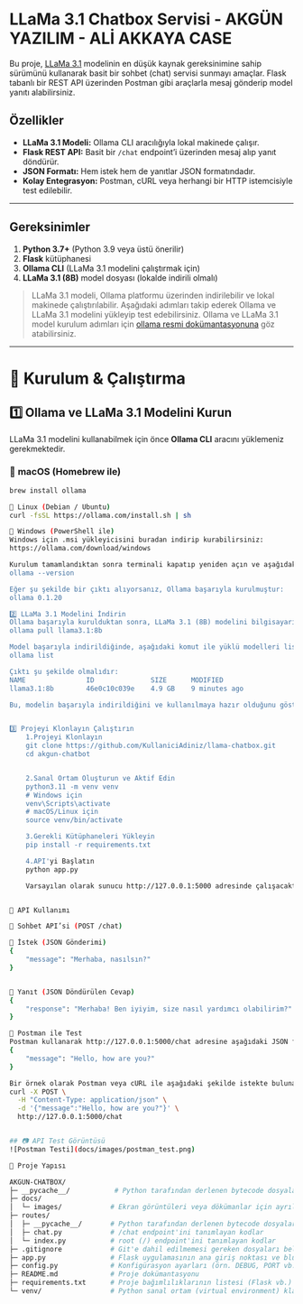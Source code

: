# LLaMa 3.1 Chatbox Servisi - AKGÜN YAZILIM - ALİ AKKAYA CASE 

Bu proje, [LLaMa 3.1](https://ollama.com/library/llama3.1:8b) modelinin en düşük kaynak gereksinimine sahip sürümünü kullanarak basit bir sohbet (chat) servisi sunmayı amaçlar. Flask tabanlı bir REST API üzerinden Postman gibi araçlarla mesaj gönderip model yanıtı alabilirsiniz.

## Özellikler

- **LLaMa 3.1 Modeli:** Ollama CLI aracılığıyla lokal makinede çalışır.
- **Flask REST API:** Basit bir `/chat` endpoint’i üzerinden mesaj alıp yanıt döndürür.
- **JSON Formatı:** Hem istek hem de yanıtlar JSON formatındadır.
- **Kolay Entegrasyon:** Postman, cURL veya herhangi bir HTTP istemcisiyle test edilebilir.

---

## Gereksinimler

1. **Python 3.7+** (Python 3.9 veya üstü önerilir)
2. **Flask** kütüphanesi
3. **Ollama CLI** (LLaMa 3.1 modelini çalıştırmak için)
4. **LLaMa 3.1 (8B)** model dosyası (lokalde indirili olmalı)

> LLaMa 3.1 modeli, Ollama platformu üzerinden indirilebilir ve lokal makinede çalıştırılabilir. Aşağıdaki adımları takip ederek Ollama ve LLaMa 3.1 modelini yükleyip test edebilirsiniz.
> Ollama ve LLaMa 3.1 model kurulum adımları için [ollama resmi dokümantasyonuna](https://ollama.com/library/llama3.1) göz atabilirsiniz.

---

# 🚀 Kurulum & Çalıştırma

## **1️⃣ Ollama ve LLaMa 3.1 Modelini Kurun**
LLaMa 3.1 modelini kullanabilmek için önce **Ollama CLI** aracını yüklemeniz gerekmektedir.

### 📌 **macOS (Homebrew ile)**
```bash
brew install ollama

📌 Linux (Debian / Ubuntu)
curl -fsSL https://ollama.com/install.sh | sh

📌 Windows (PowerShell ile)
Windows için .msi yükleyicisini buradan indirip kurabilirsiniz:
https://ollama.com/download/windows

Kurulum tamamlandıktan sonra terminali kapatıp yeniden açın ve aşağıdaki komut ile Ollama'nın başarıyla yüklendiğini doğrulayın:
ollama --version

Eğer şu şekilde bir çıktı alıyorsanız, Ollama başarıyla kurulmuştur:
ollama 0.1.20

2️⃣ LLaMa 3.1 Modelini İndirin
Ollama başarıyla kurulduktan sonra, LLaMa 3.1 (8B) modelini bilgisayarınıza indirmek için şu komutu çalıştırın:
ollama pull llama3.1:8b

Model başarıyla indirildiğinde, aşağıdaki komut ile yüklü modelleri listeleyebilirsiniz:
ollama list

Çıktı şu şekilde olmalıdır:
NAME               ID              SIZE      MODIFIED      
llama3.1:8b        46e0c10c039e    4.9 GB    9 minutes ago

Bu, modelin başarıyla indirildiğini ve kullanılmaya hazır olduğunu gösterir.


3️⃣ Projeyi Klonlayın Çalıştırın
    1.Projeyi Klonlayın
    git clone https://github.com/KullaniciAdiniz/llama-chatbox.git
    cd akgun-chatbot


    2.Sanal Ortam Oluşturun ve Aktif Edin
    python3.11 -m venv venv
    # Windows için
    venv\Scripts\activate
    # macOS/Linux için
    source venv/bin/activate

    3.Gerekli Kütüphaneleri Yükleyin
    pip install -r requirements.txt

    4.API'yi Başlatın
    python app.py

    Varsayılan olarak sunucu http://127.0.0.1:5000 adresinde çalışacaktır.


💬 API Kullanımı

📌 Sohbet API’si (POST /chat)

🔹 İstek (JSON Gönderimi)
{
    "message": "Merhaba, nasılsın?"
}


🔹 Yanıt (JSON Döndürülen Cevap)
{
    "response": "Merhaba! Ben iyiyim, size nasıl yardımcı olabilirim?"
}

📌 Postman ile Test
Postman kullanarak http://127.0.0.1:5000/chat adresine aşağıdaki JSON formatında istek atabilirsiniz:
{
    "message": "Hello, how are you?"
}

Bir örnek olarak Postman veya cURL ile aşağıdaki şekilde istekte bulunabilirsiniz:
curl -X POST \
  -H "Content-Type: application/json" \
  -d '{"message":"Hello, how are you?"}' \
  http://127.0.0.1:5000/chat


## 📷 API Test Görüntüsü
![Postman Testi](docs/images/postman_test.png)

📂 Proje Yapısı

AKGUN-CHATBOX/
├─ __pycache__/           # Python tarafından derlenen bytecode dosyaları
├─ docs/
│  └─ images/            # Ekran görüntüleri veya dökümanlar için ayrılmış klasör
├─ routes/
│  ├─ __pycache__/       # Python tarafından derlenen bytecode dosyaları
│  ├─ chat.py            # /chat endpoint'ini tanımlayan kodlar
│  └─ index.py           # root (/) endpoint'ini tanımlayan kodlar
├─ .gitignore            # Git'e dahil edilmemesi gereken dosyaları belirleyen ayarlar
├─ app.py                # Flask uygulamasının ana giriş noktası ve blueprint kayıtları
├─ config.py             # Konfigürasyon ayarları (örn. DEBUG, PORT vb.)
├─ README.md             # Proje dokümantasyonu
├─ requirements.txt      # Proje bağımlılıklarının listesi (Flask vb.)
└─ venv/                 # Python sanal ortam (virtual environment) klasörü